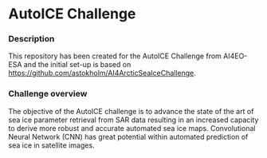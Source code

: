# AutoICE Challenge


### Description

This repository has been created for the AutoICE Challenge from AI4EO-ESA and the initial set-up is based on https://github.com/astokholm/AI4ArcticSeaIceChallenge. 

### Challenge overview

The objective of the AutoICE challenge is to advance the state of the art of sea ice parameter retrieval from SAR data resulting in an increased capacity to derive more robust and accurate automated sea ice maps. Convolutional Neural Network (CNN) has great potential within automated prediction of sea ice in satellite images.




